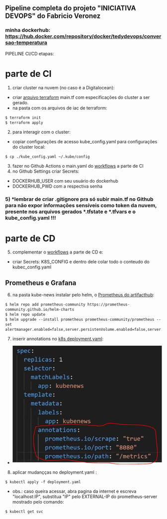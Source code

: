 ## Pipeline completa do projeto "INICIATIVA DEVOPS" do Fabricio Veronez
### minha dockerhub: https://hub.docker.com/repository/docker/tedydevops/conversao-temperatura
PIPELINE CI/CD etapas:
# parte de CI
 1) criar cluster na nuvem (no caso é a Digitalocean): 
 - criar [arquivo terraform](https://github.com/tedydevops/kube-news/tree/main/iac) main.tf com especificações do cluster a ser gerado.
 - na pasta com os arquivos de iac de terraform:
~~~linux
$ terraform init
$ terraform apply
~~~
 2) para interagir com o cluster: 
 - copiar configurações de acesso kube_config.yaml para configurações do cluster local:
~~~linux
$ cp ./kube_config.yaml ~/.kube/config
~~~
 3) fazer no Github Actions o main.yaml do [workflows](https://github.com/tedydevops/kube-news/tree/main/.github/workflows) a parte de CI
 4) no Github Settings criar Secrets: 
  - DOCKERHUB_USER com seu usuário do dockerhub
  - DOCKERHUB_PWD com a respectiva senha
### 5) *lembrar de criar .gitignore pra só subir main.tf no Github para não expor informações sensíveis como token da nuvem, presente nos arquivos gerados *.tfstate e *.tfvars e o kube_config.yaml !!!
# parte de CD
 5) complementar o [workflows](https://github.com/tedydevops/kube-news/tree/main/.github/workflows) a parte de CD e:
 - criar Secrets: K8S_CONFIG  e dentro dele colar todo o conteudo do kubec_config.yaml

## Prometheus e Grafana

6) na pasta kube-news instalar pelo helm, o [Prometheus do artifacthub](https://artifacthub.io/packages/helm/prometheus-community/prometheus):
~~~linux
$ helm repo add prometheus-community https://prometheus-community.github.io/helm-charts
$ helm repo update
$ helm upgrade --install prometheus prometheus-community/prometheus --set alertmanager.enabled=false,server.persistenVolume.enabled=false,server.service.type=LoadBalancer,server.global.scrape_interval=10s
~~~
7) inserir annotations no [k8s deployment.yaml](https://github.com/tedydevops/kube-news/tree/main/k8s):
- ![alt text](https://github.com/tedydevops/kube-news/blob/main/annotations.JPG)
8) aplicar mudançças no deployment.yaml :
 ~~~linux
$ kubectl apply -f deployment.yaml
~~~~
- obs.: caso queira acessar, abra pagina da internet e escreva "localhost:IP", substitua "IP" pelo EXTERNAL-IP do prometheus-server mostrado pelo comando: 
~~~linux
$ kubectl get svc
~~~
